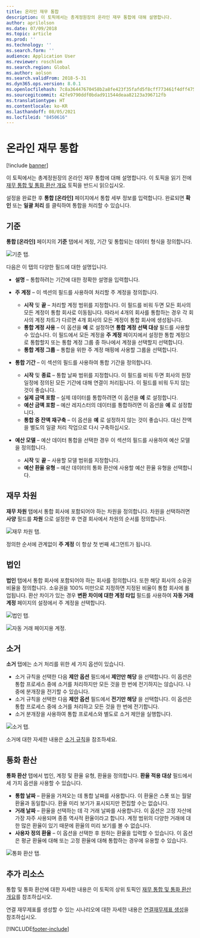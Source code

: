 ```yaml
---
title: 온라인 재무 통합
description: 이 토픽에서는 총계정원장의 온라인 재무 통합에 대해 설명합니다.
author: aprilolson
ms.date: 07/09/2018
ms.topic: article
ms.prod: ''
ms.technology: ''
ms.search.form: ''
audience: Application User
ms.reviewer: roschlom
ms.search.region: Global
ms.author: aolson
ms.search.validFrom: 2018-5-31
ms.dyn365.ops.version: 8.0.1
ms.openlocfilehash: 7c8a36447670458b2a8fe423f35fafd5f8cff773461f4dff47577e52573abc3a
ms.sourcegitcommit: 42fe9790ddf0bdad911544deaa82123a396712fb
ms.translationtype: HT
ms.contentlocale: ko-KR
ms.lasthandoff: 08/05/2021
ms.locfileid: "8450616"
---
```

# <a name="online-financial-consolidations"></a>온라인 재무 통합

[!include [banner](../includes/banner.md)]

이 토픽에서는 총계정원장의 온라인 재무 통합에 대해 설명합니다. 이 토픽을 읽기 전에 [재무 통합 및 통화 환산 개요](financial-consolidations-currency-translation.md) 토픽을 반드시 읽으십시오.

설정을 완료한 후 **통합 [온라인]** 페이지에서 통합 세부 정보를 입력합니다. 완료되면 **확인** 또는 **일괄 처리** 를 클릭하여 통합을 처리할 수 있습니다.

## <a name="criteria"></a>기준
**통합 [온라인]** 페이지의 **기준** 탭에서 계정, 기간 및 통합되는 데이터 형식을 정의합니다.

![기준 탭.](./media/criteria-consolidate-online.png "기준 탭")

다음은 이 탭의 다양한 필드에 대한 설명입니다.

- **설명** – 통합하려는 기간에 대한 정확한 설명을 입력합니다.
- **주 계정** – 이 섹션의 필드를 사용하여 처리할 주 계정을 정의합니다.

    - **시작** 및 **끝** – 처리할 계정 범위를 지정합니다. 이 필드를 비워 두면 모든 회사의 모든 계정이 통합 회사로 이동됩니다. 따라서 4개의 회사를 통합하는 경우 각 회사의 계정 차트가 다르면 4개 회사의 모든 계정이 통합 회사에 생성됩니다.
    - **통합 계정 사용** – 이 옵션을 **예** 로 설정하면 **통합 계정 선택 대상** 필드를 사용할 수 있습니다. 이 필드에서 모든 계정을 **주 계정** 페이지에서 설정한 통합 계정으로 통합할지 또는 통합 계정 그룹 중 하나에서 계정을 선택할지 선택합니다.
    - **통합 계정 그룹** – 통합을 위한 주 계정 매핑에 사용할 그룹을 선택합니다.

- **통합 기간** – 이 섹션의 필드를 사용하여 통합 기간을 정의합니다.

    - **시작** 및 **종료** – 통합 날짜 범위를 지정합니다. 이 필드를 비워 두면 회사의 원장 일정에 정의된 모든 기간에 대해 연결이 처리됩니다. 이 필드를 비워 두지 않는 것이 좋습니다.
    - **실제 금액 포함** – 실제 데이터를 통합하려면 이 옵션을 **예** 로 설정합니다.
    - **예산 금액 포함** – 예산 레지스터의 데이터를 통합하려면 이 옵션을 **예** 로 설정합니다.
    - **통합 중 잔액 재구축** – 이 옵션을 **예** 로 설정하지 않는 것이 좋습니다. 대신 잔액을 별도의 일괄 처리 작업으로 다시 구축하십시오.

- **예산 모델** – 예산 데이터 통합을 선택한 경우 이 섹션의 필드를 사용하여 예산 모델을 정의합니다.

    - **시작** 및 **끝** – 사용할 모델 범위를 지정합니다.
    - **예산 환율 유형** – 예산 데이터의 통화 환산에 사용할 예산 환율 유형을 선택합니다.

## <a name="financial-dimensions"></a>재무 차원
**재무 차원** 탭에서 통합 회사에 포함되어야 하는 차원을 정의합니다. 차원을 선택하려면 **사양** 필드를 **차원** 으로 설정한 후 연결 회사에서 차원의 순서를 정의합니다.

![재무 차원 탭.](./media/financial-dimensions-cons.png "재무 차원 탭")

정의한 순서에 관계없이 **주 계정** 이 항상 첫 번째 세그먼트가 됩니다.

## <a name="legal-entities"></a>법인
**법인** 탭에서 통합 회사에 포함되어야 하는 회사를 정의합니다. 또한 해당 회사의 소유권 비율을 정의합니다. 소유권을 100% 미만으로 지정하면 지정된 비율이 통합 회사에 롤업됩니다. 환산 차이가 있는 경우 **변환 차이에 대한 계정 타입** 필드를 사용하여 **자동 거래 계정** 페이지의 설정에서 주 계정을 선택합니다.

![법인 탭.](./media/legal-entities-cons.png "법인 탭")

![자동 거래 페이지용 계정.](./media/accounts-for-automatic-cons.png "자동 거래 페이지용 계정")

## <a name="elimination"></a>소거
**소거** 탭에는 소거 처리를 위한 세 가지 옵션이 있습니다.

- 소거 규칙을 선택한 다음 **제안 옵션** 필드에서 **제안만 해당** 을 선택합니다. 이 옵션은 통합 프로세스 중에 소거를 처리하지만 모든 것을 한 번에 전기하지는 않습니다. 나중에 분개장을 전기할 수 있습니다.
- 소거 규칙을 선택한 다음 **제안 옵션** 필드에서 **전기만 해당** 을 선택합니다. 이 옵션은 통합 프로세스 중에 소거를 처리하고 모든 것을 한 번에 전기합니다.
- 소거 분개장을 사용하여 통합 프로세스와 별도로 소거 제안을 실행합니다.

![소거 탭.](./media/elimination-cons-onl.png "소거 탭")

소거에 대한 자세한 내용은 [소거 규칙](./elimination-rules.md)을 참조하세요.

## <a name="currency-translation"></a>통화 환산
**통화 환산** 탭에서 법인, 계정 및 환율 유형, 환율을 정의합니다. **환율 적용 대상** 필드에서 세 가지 옵션을 사용할 수 있습니다.

- **통합 날짜** – 환율을 가져오는 데 통합 날짜를 사용합니다. 이 환율은 스폿 또는 월말 환율과 동일합니다. 환율 미리 보기가 표시되지만 편집할 수는 없습니다.
- **거래 날짜** – 환율을 선택하는 데 각 거래 날짜를 사용합니다. 이 옵션은 고정 자산에 가장 자주 사용되며 종종 역사적 환율이라고 합니다. 계정 범위의 다양한 거래에 대한 많은 환율이 있기 때문에 환율의 미리 보기를 볼 수 없습니다.
- **사용자 정의 환율** – 이 옵션을 선택한 후 원하는 환율을 입력할 수 있습니다. 이 옵션은 평균 환율에 대해 또는 고정 환율에 대해 통합하는 경우에 유용할 수 있습니다.

![통화 환산 탭.](./media/currency-translation-cons-online.png "통화 환산 탭")

## <a name="additional-resources"></a>추가 리소스

통합 및 통화 환산에 대한 자세한 내용은 이 토픽의 상위 토픽인 [재무 통합 및 통화 환산 개요](./financial-consolidations-currency-translation.md)를 참조하십시오.

연결 재무제표를 생성할 수 있는 시나리오에 대한 자세한 내용은 [연결재무제표 생성](./generating-consolidated-financial-statements.md)을 참조하십시오.


[!INCLUDE[footer-include](../../includes/footer-banner.md)]
